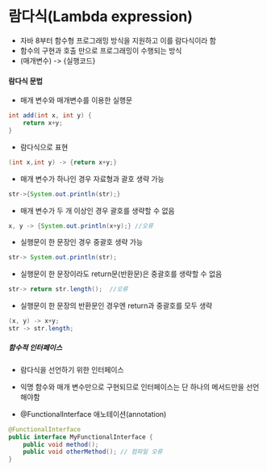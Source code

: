 # 람다식(Lambda expression)

- 자바 8부터 함수형 프로그래밍 방식을 지원하고 이를 람다식이라 함
- 함수의 구현과 호출 만으로 프로그래밍이 수행되는 방식
- (매개변수) -> {실행코드}



#### 람다식 문법

- 매개 변수와 매개변수를 이용한 실행문

```java
int add(int x, int y) {
	return x+y;
}
```

- 람다식으로 표현

```java
(int x,int y) -> {return x+y;} 
```



- 매개 변수가 하나인 경우 자료형과 괄호 생략 가능

```java
str->{System.out.println(str);}
```



- 매개 변수가 두 개 이상인 경우 괄호를 생략할 수 없음

```java
x, y -> {System.out.println(x+y);} //오류
```



- 실행문이 한 문장인 경우 중괄호 생략 가능

```java
str-> System.out.println(str);
```



- 실행문이 한 문장이라도 return문(반환문)은 중괄호를 생략할 수 없음

```java
str-> return str.length();  //오류
```



- 실행문이 한 문장의 반환문인 경우엔 return과 중괄호를 모두 생략

```java
(x, y) -> x+y;
str -> str.length;
```



##### 함수적 인터페이스

- 람다식을 선언하기 위한 인터페이스
- 익명 함수와 매개 변수만으로 구현되므로 인터페이스는 단 하나의 메서드만을 선언해야함

- @FunctionalInterface 애노테이션(annotation)

```java
@FunctionalInterface
public interface MyFunctionalInterface {
    public void method();
    public void otherMethod(); // 컴파일 오류
}
```





































